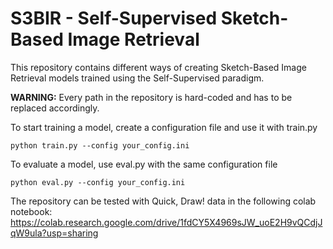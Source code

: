 # S3BIR - Self-Supervised Sketch-Based Image Retrieval

This repository contains different ways of creating Sketch-Based Image Retrieval models trained using the Self-Supervised paradigm.

**WARNING:** Every path in the repository is hard-coded and has to be replaced accordingly.

To start training a model, create a configuration file and use it with train.py

``python train.py --config your_config.ini``

To evaluate a model, use eval.py with the same configuration file

``python eval.py --config your_config.ini``

The repository can be tested with Quick, Draw! data in the following colab notebook: https://colab.research.google.com/drive/1fdCY5X4969sJW_uoE2H9vQCdjJqW9ula?usp=sharing
